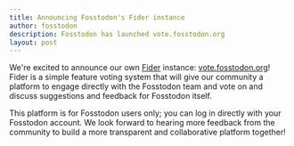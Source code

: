 ```yaml
---
title: Announcing Fosstodon's Fider instance
author: fosstodon
description: Fosstodon has launched vote.fosstodon.org
layout: post
---
```


We're excited to announce our own [Fider](https://fider.io) instance: [vote.fosstodon.org](https://vote.fosstodon.org)! Fider is a simple feature voting system that will give our community a platform to engage directly with the Fosstodon team and vote on and discuss suggestions and feedback for Fosstodon itself.

This platform is for Fosstodon users only; you can log in directly with your Fosstodon account. We look forward to hearing more feedback from the community to build a more transparent and collaborative platform together!
